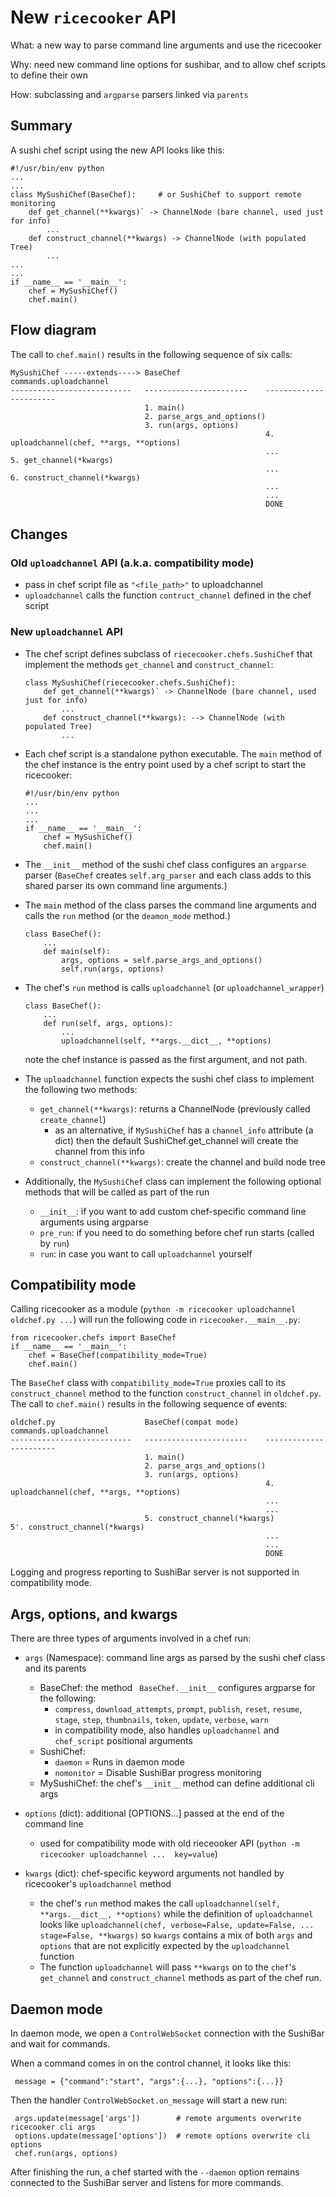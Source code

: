 New `ricecooker` API
====================

What: a new way to parse command line arguments and use the ricecooker

Why: need new command line options for sushibar, and to allow chef scripts to define their own

How: subclassing and `argparse` parsers linked via `parents`


Summary
-------
A sushi chef script using the new API looks like this:

    #!/usr/bin/env python
    ...
    ...
    class MySushiChef(BaseChef):     # or SushiChef to support remote monitoring
        def get_channel(**kwargs)` -> ChannelNode (bare channel, used just for info)
            ...
        def construct_channel(**kwargs) -> ChannelNode (with populated Tree)
            ...
    ...
    ...
    if __name__ == '__main__':
        chef = MySushiChef()
        chef.main()


Flow diagram
------------
The call to `chef.main()` results in the following sequence of six calls:

    MySushiChef -----extends----> BaseChef                   commands.uploadchannel
    ---------------------------   -----------------------    -----------------------
                                  1. main()
                                  2. parse_args_and_options()
                                  3. run(args, options)
                                                             4. uploadchannel(chef, **args, **options)
                                                             ...
    5. get_channel(*kwargs)
                                                             ...
    6. construct_channel(*kwargs)
                                                             ...
                                                             ...
                                                             DONE


Changes
-------

### Old `uploadchannel` API (a.k.a. compatibility mode)

  - pass in chef script file as `"<file_path>"` to uploadchannel
  - `uploadchannel` calls the function `contruct_channel` defined in the chef script


### New `uploadchannel` API

  - The chef script defines subclass of `riececooker.chefs.SushiChef` that implement
    the methods `get_channel` and `construct_channel`:

        class MySushiChef(riececooker.chefs.SushiChef):
            def get_channel(**kwargs)` -> ChannelNode (bare channel, used just for info)
                ...
            def construct_channel(**kwargs): --> ChannelNode (with populated Tree)
                ...

  - Each chef script is a standalone python executable.
    The `main` method of the chef instance is the entry point used by a chef script
    to start the ricecooker:

        #!/usr/bin/env python
        ...
        ...
        ...
        if __name__ == '__main__':
            chef = MySushiChef()
            chef.main()

  - The `__init__` method of the sushi chef class configures an `argparse` parser
    (`BaseChef` creates `self.arg_parser` and each class adds to this shared parser
     its own command line arguments.)

  - The `main` method of the class parses the command line arguments and calls
    the `run` method (or the `deamon_mode` method.)

        class BaseChef():
            ...
            def main(self):
                args, options = self.parse_args_and_options()
                self.run(args, options)

  -  The chef's `run` method is calls `uploadchannel` (or `uploadchannel_wrapper`)

         class BaseChef():
             ...
             def run(self, args, options):
                 ...
                 uploadchannel(self, **args.__dict__, **options)

      note the chef instance is passed as the first argument, and not path.

  - The `uploadchannel` function expects the sushi chef class to implement the
    following two methods:
    - `get_channel(**kwargs)`: returns a ChannelNode  (previously called `create_channel`)
        - as an alternative, if `MySushiChef` has a `channel_info` attribute (a dict)
          then the default SushiChef.get_channel will create the channel from this info
    - `construct_channel(**kwargs)`: create the channel and build node tree

  - Additionally, the `MySushiChef` class can implement the following optional methods
    that will be called as part of the run
     - `__init__`: if you want to add custom chef-specific command line arguments using argparse
     - `pre_run`: if you need to do something before chef run starts (called by `run`)
     - `run`: in case you want to call `uploadchannel` yourself


Compatibility mode
------------------
Calling ricecooker as a module (`python -m ricecooker uploadchannel oldchef.py ...`)
will run the following code in `ricecooker.__main__.py`:

    from ricecooker.chefs import BaseChef
    if __name__ == '__main__':
        chef = BaseChef(compatibility_mode=True)
        chef.main()

The `BaseChef` class with `compatibility_mode=True` proxies call to its `construct_channel`
method to the function `construct_channel` in `oldchef.py`.
The call to `chef.main()` results in the following sequence of events:

    oldchef.py                    BaseChef(compat mode)      commands.uploadchannel
    ---------------------------   -----------------------    -----------------------
                                  1. main()
                                  2. parse_args_and_options()
                                  3. run(args, options)
                                                             4. uploadchannel(chef, **args, **options)
                                                             ...
                                                             ...
                                  5. construct_channel(*kwargs)
    5'. construct_channel(*kwargs)
                                                             ...
                                                             ...
                                                             DONE

Logging and progress reporting to SushiBar server is not supported in compatibility mode.



Args, options, and kwargs
-------------------------
There are three types of arguments involved in a chef run:

  - `args` (Namespace): command line args as parsed by the sushi chef class and its parents
    - BaseChef: the method ` BaseChef.__init__` configures argparse for the following:
        - `compress`, `download_attempts`, `prompt`, `publish`, `reset`, `resume`,
          `stage`, `step`, `thumbnails`, `token`, `update`, `verbose`, `warn`
        - in compatibility mode, also handles `uploadchannel` and `chef_script` positional arguments
    - SushiChef:
        - `daemon` = Runs in daemon mode
        - `nomonitor` = Disable SushiBar progress monitoring
    - MySushiChef: the chef's `__init__` method can define additional cli args

  - `options` (dict): additional [OPTIONS...] passed at the end of the command line
    - used for compatibility mode with old rieceooker API  (`python -m ricecooker uploadchannel ...  key=value`)

  - `kwargs` (dict): chef-specific keyword arguments not handled by ricecooker's `uploadchannel` method
      - the chef's `run` method makes the call `uploadchannel(self, **args.__dict__, **options)`
        while the definition of `uploadchannel` looks like `uploadchannel(chef, verbose=False, update=False, ... stage=False, **kwargs)`
        so `kwargs` contains a mix of both `args` and `options` that are not
        explicitly expected by the `uploadchannel` function
      - The function `uploadchannel` will pass `**kwargs` on to the `chef`'s
        `get_channel` and `construct_channel` methods as part of the chef run.



Daemon mode
-----------
In daemon mode, we open a `ControlWebSocket` connection with the SushiBar and
wait for commands.

When a command comes in on the control channel, it looks like this:

     message = {"command":"start", "args":{...}, "options":{...}}

Then the handler  `ControlWebSocket.on_message` will start a new run:

     args.update(message['args'])        # remote arguments overwrite ricecooker cli args
     options.update(message['options'])  # remote options overwrite cli options
     chef.run(args, options)

After finishing the run, a chef started with the `--daemon` option remains connected
to the SushiBar server and listens for more commands.
